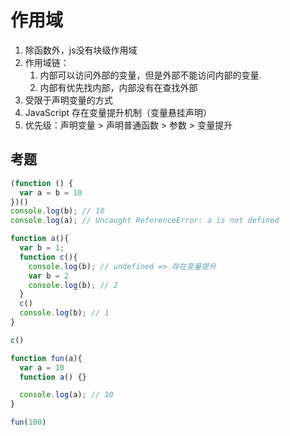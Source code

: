 # 作用域
1. 除函数外，js没有块级作用域
2. 作用域链：
   1. 内部可以访问外部的变量，但是外部不能访问内部的变量.
   2. 内部有优先找内部，内部没有在查找外部
3. 受限于声明变量的方式
4. JavaScript 存在变量提升机制（变量悬挂声明）
5. 优先级：声明变量 > 声明普通函数 > 参数 > 变量提升

## 考题
```js
(function () {
  var a = b = 10
})()
console.log(b); // 10
console.log(a); // Uncaught ReferenceError: a is not defined
```

```js
function a(){
  var b = 1;
  function c(){
    console.log(b); // undefined => 存在变量提升
    var b = 2
    console.log(b); // 2
  }
  c()
  console.log(b); // 1
}

c()
```

```js
function fun(a){
  var a = 10
  function a() {}

  console.log(a); // 10
}

fun(100)
```
